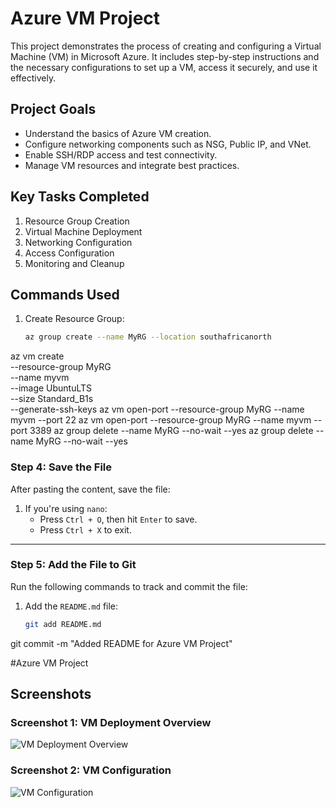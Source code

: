 # Azure VM Project

This project demonstrates the process of creating and configuring a Virtual Machine (VM) in Microsoft Azure. It includes step-by-step instructions and the necessary configurations to set up a VM, access it securely, and use it effectively.

## Project Goals
- Understand the basics of Azure VM creation.
- Configure networking components such as NSG, Public IP, and VNet.
- Enable SSH/RDP access and test connectivity.
- Manage VM resources and integrate best practices.

## Key Tasks Completed
1. Resource Group Creation  
2. Virtual Machine Deployment  
3. Networking Configuration  
4. Access Configuration  
5. Monitoring and Cleanup  

## Commands Used
1. Create Resource Group:
   ```bash
   az group create --name MyRG --location southafricanorth
az vm create \
    --resource-group MyRG \
    --name myvm \
    --image UbuntuLTS \
    --size Standard_B1s \
    --generate-ssh-keys
az vm open-port --resource-group MyRG --name myvm --port 22
az vm open-port --resource-group MyRG --name myvm --port 3389
az group delete --name MyRG --no-wait --yes
az group delete --name MyRG --no-wait --yes


### **Step 4: Save the File**
After pasting the content, save the file:

1. If you're using `nano`:
   - Press `Ctrl + O`, then hit `Enter` to save.
   - Press `Ctrl + X` to exit.

---

### **Step 5: Add the File to Git**
Run the following commands to track and commit the file:

1. Add the `README.md` file:
   ```bash
   git add README.md

git commit -m "Added README for Azure VM Project"

#Azure VM Project
## Screenshots

### Screenshot 1: VM Deployment Overview
![VM Deployment Overview](screenshots/Screenshot1.png)

### Screenshot 2: VM Configuration
![VM Configuration](screenshots/Screenshot2.png)
